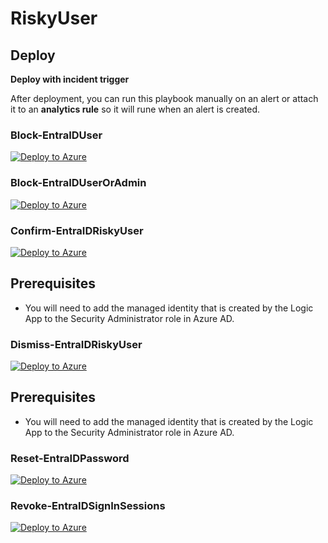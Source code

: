 # RiskyUser

## Deploy

**Deploy with incident trigger**

After deployment, you can run this playbook manually on an alert or attach it to an **analytics rule** so it will rune when an alert is created.

### Block-EntraIDUser

[![Deploy to Azure](https://aka.ms/deploytoazurebutton)](https://portal.azure.com/#create/Microsoft.Template/uri/https%3A%2F%2Fraw.githubusercontent.com%2FAzure%2FAzure-Sentinel%2Fmaster%2FSolutions%2FMicrosoft%2520Entra%2520ID%2FPlaybooks%2FBlock-AADUser%2Fincident-trigger%2Fazuredeploy.json)

### Block-EntraIDUserOrAdmin

[![Deploy to Azure](https://aka.ms/deploytoazurebutton)](https://portal.azure.com/#create/Microsoft.Template/uri/https%3A%2F%2Fraw.githubusercontent.com%2FAzure%2FAzure-Sentinel%2Fmaster%2FPlaybooks%2FBlock-AADUserOrAdmin%2Falert-trigger%2Fazuredeploy.json)


### Confirm-EntraIDRiskyUser

[![Deploy to Azure](https://aka.ms/deploytoazurebutton)](https://portal.azure.com/#create/Microsoft.Template/uri/https%3A%2F%2Fraw.githubusercontent.com%2FAzure%2FAzure-Sentinel%2Fmaster%2FSolutions%2FMicrosoft%2520Entra%2520ID%2520Protection%2FPlaybooks%2FConfirm-EntraIDRiskyUser%2Fincident-trigger%2Fazuredeploy.json)

## Prerequisites

- You will need to add the managed identity that is created by the Logic App to the Security Administrator role in Azure AD.

### Dismiss-EntraIDRiskyUser

[![Deploy to Azure](https://aka.ms/deploytoazurebutton)](https://portal.azure.com/#create/Microsoft.Template/uri/https%3A%2F%2Fraw.githubusercontent.com%2FAzure%2FAzure-Sentinel%2Fmaster%2FSolutions%2FMicrosoft%2520Entra%2520ID%2520Protection%2FPlaybooks%2FDismiss-EntraIDRiskyUser%2FDismiss-EntraIDRisky-Userincident-trigger%2Fazuredeploy.json)

## Prerequisites

- You will need to add the managed identity that is created by the Logic App to the Security Administrator role in Azure AD.

### Reset-EntraIDPassword

[![Deploy to Azure](https://aka.ms/deploytoazurebutton)](https://portal.azure.com/#create/Microsoft.Template/uri/https%3A%2F%2Fraw.githubusercontent.com%2FAzure%2FAzure-Sentinel%2Fmaster%2FSolutions%2FMicrosoftDefenderForEndpoint%2FPlaybooks%2FRestrict-MDEIPAddress%2FRestrict-MDEIPAddress-alert-trigger%2Fazuredeploy.json)

### Revoke-EntraIDSignInSessions

[![Deploy to Azure](https://aka.ms/deploytoazurebutton)](https://portal.azure.com/#create/Microsoft.Template/uri/https%3A%2F%2Fraw.githubusercontent.com%2FAzure%2FAzure-Sentinel%2Fmaster%2FSolutions%2FMicrosoft%2520Entra%2520ID%2FPlaybooks%2FRevoke-AADSignInSessions%2Fincident-trigger%2Fazuredeploy.json)

